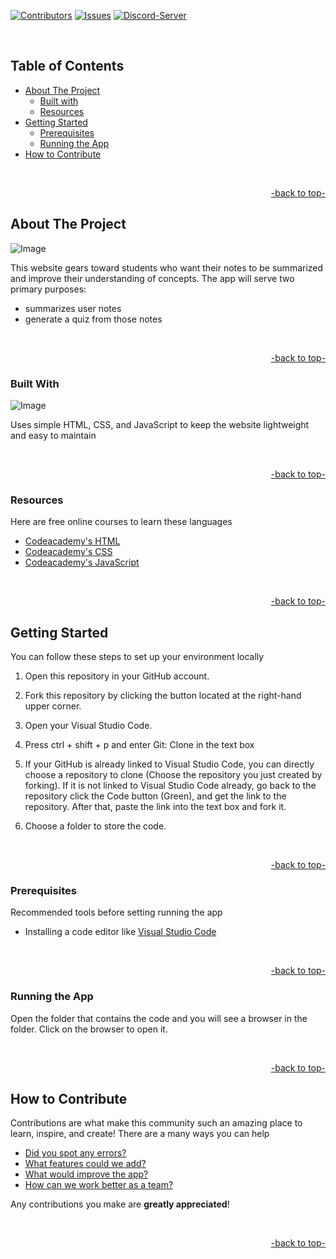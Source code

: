 <a name="readme-top"></a>


[![Contributors][contributors-shield]][contributors-url]
[![Issues][issues-shield]][issues-url]
[![Discord-Server][discord-shield]][discord-url]


<!-- Logo -->
<br />

<!-- shortcuts -->
## Table of Contents
- [ About The Project](#about-the-project)
  - [ Built with](#built-with)
  - [ Resources](#resources)
- [ Getting Started](#getting-started)
  - [ Prerequisites](#prerequisites)
  - [ Running the App](#running-the-app)
- [ How to Contribute](#how-to-contribute)

<br>
<p align="right"><a href="#readme-top">-back to top-</a></p>


## About The Project
![Image](https://github.com/STEM-E-Youth-Career-Development-Program/app-7/assets/154091778/8b945447-424d-4575-b09b-f560b043c25c)

This website gears toward students who want their notes to be summarized and improve their understanding of concepts. The app will serve two primary purposes: 
  - summarizes user notes
  - generate a quiz from those notes

<br>
<p align="right"><a href="#readme-top">-back to top-</a></p>

### Built With
![Image](https://github.com/STEM-E-Youth-Career-Development-Program/app-7/assets/154091778/aa59839b-1c17-4c06-bf96-6eafebb2f35e)

Uses simple HTML, CSS, and JavaScript to keep the website lightweight and easy to maintain

<br>
<p align="right"><a href="#readme-top">-back to top-</a></p>

### Resources

Here are free online courses to learn these languages

  - [Codeacademy's HTML](https://www.codecademy.com/learn/learn-html)
  - [Codeacademy's CSS](https://www.codecademy.com/learn/learn-css)
  - [Codeacademy's JavaScript](https://www.codecademy.com/enrolled/courses/introduction-to-javascript)


<br>
<p align="right"><a href="#readme-top">-back to top-</a></p>


## Getting Started

You can follow these steps to set up your environment locally
1. Open this repository in your GitHub account.

2. Fork this repository by clicking the button located at the right-hand upper corner. 

3. Open your Visual Studio Code.

4. Press ctrl + shift + p and enter Git: Clone in the text box

5. If your GitHub is already linked to Visual Studio Code, you can directly choose a repository to clone (Choose the repository you just created by forking). If it is not linked to Visual Studio Code already, go back to the repository click the Code button (Green), and get the link to the repository. After that, paste the link into the text box and fork it. 

6. Choose a folder to store the code. 

<br>
<p align="right"><a href="#readme-top">-back to top-</a></p>


### Prerequisites

Recommended tools before setting running the app

- Installing a code editor like <a href="https://code.visualstudio.com/">Visual Studio Code</a>


<br>
<p align="right"><a href="#readme-top">-back to top-</a></p>

### Running the App

Open the folder that contains the code and you will see a browser in the folder. Click on the browser to open it.

<br>
<p align="right"><a href="#readme-top">-back to top-</a></p>


## How to Contribute

Contributions are what make this community such an amazing place to learn, inspire, and create! There are a many ways you can help

- [Did you spot any errors?](https://github.com/STEM-E-Youth-Career-Development-Program/app-7/issues/new)
- [What features could we add?](https://github.com/STEM-E-Youth-Career-Development-Program/app-7/issues/new)
- [What would improve the app?](https://github.com/STEM-E-Youth-Career-Development-Program/app-7/issues/new) 
- [How can we work better as a team?](https://github.com/STEM-E-Youth-Career-Development-Program/app-7/issues/new)

Any contributions you make are **greatly appreciated**! 

<br>
<p align="right"><a href="#readme-top">-back to top-</a></p>


<!-- Links -->
[contributors-shield]: https://img.shields.io/github/contributors/STEM-E-Youth-Career-Development-Program/app-7.svg?style=for-the-badge

[contributors-url]: https://github.com/STEM-E-Youth-Career-Development-Program/app-7/graphs/contributors

[issues-shield]: https://img.shields.io/github/issues/STEM-E-Youth-Career-Development-Program/app-7.svg?style=for-the-badge
[issues-url]: https://github.com/STEM-E-Youth-Career-Development-Program/app-7/issues

[discord-shield]: https://img.shields.io/badge/dynamic/json?url=https%3A%2F%2Fdiscord.com%2Fapi%2Finvites%2FNKDkE52HhH%3Fwith_counts%3Dtrue&query=%24.approximate_presence_count&suffix=%20Online&style=for-the-badge&logo=Discord&logoColor=white&label=Discord&color=%235864f4

[discord-url]: https://discord.gg/2EuA82Xayg
